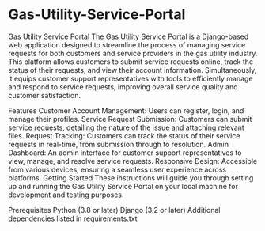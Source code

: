 # Gas-Utility-Service-Portal
Gas Utility Service Portal
The Gas Utility Service Portal is a Django-based web application designed to streamline the process of managing service requests for both customers and service providers in the gas utility industry. This platform allows customers to submit service requests online, track the status of their requests, and view their account information. Simultaneously, it equips customer support representatives with tools to efficiently manage and respond to service requests, improving overall service quality and customer satisfaction.

Features
Customer Account Management: Users can register, login, and manage their profiles.
Service Request Submission: Customers can submit service requests, detailing the nature of the issue and attaching relevant files.
Request Tracking: Customers can track the status of their service requests in real-time, from submission through to resolution.
Admin Dashboard: An admin interface for customer support representatives to view, manage, and resolve service requests.
Responsive Design: Accessible from various devices, ensuring a seamless user experience across platforms.
Getting Started
These instructions will guide you through setting up and running the Gas Utility Service Portal on your local machine for development and testing purposes.

Prerequisites
Python (3.8 or later)
Django (3.2 or later)
Additional dependencies listed in requirements.txt
